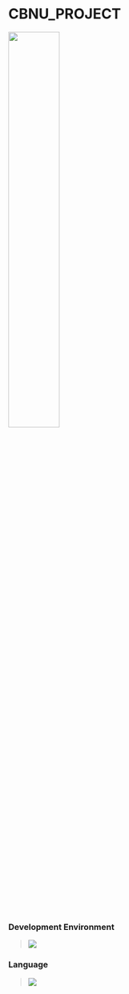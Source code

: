 # CBNU_PROJECT

<img src="https://search.pstatic.net/common/?src=http%3A%2F%2Fblogfiles.naver.net%2FMjAyMzAzMjlfMTgx%2FMDAxNjgwMDY1MzU0MDMx.H9vfNIS_h1gKOvTiqoqnnoHXEom4XkCZpnorF6OHtX0g.eMf6WaziRSeX84lrCecURwrijaqHp7A8jvVeDE1-1g4g.PNG.daeguart3%2Fimage.png&type=a340" width="45%" height="45%" />





### Development Environment


 ><img src="https://img.shields.io/badge/visualstudio-5C2D91?style=flat&logo=visualstudio&logoColor=white"/>


### Language


 ><img src="https://img.shields.io/badge/cplusplus-3776AB?style=flat&logo=C++&logoColor=white"/>
